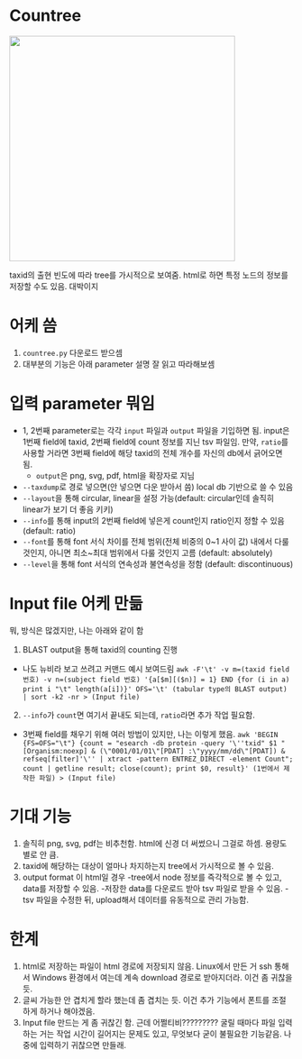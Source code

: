 # Countree

<img src="https://github.com/user-attachments/assets/372e2fbd-0378-41e0-97eb-7aece971798a" height="400"/>

taxid의 출현 빈도에 따라 tree를 가시적으로 보여줌. html로 하면 특정 노드의 정보를 저장할 수도 있음. 대박이지

# 어케 씀
1. ```countree.py``` 다운로드 받으셈
2. 대부분의 기능은 아래 parameter 설명 잘 읽고 따라해보셈

# 입력 parameter 뭐임
- 1, 2번째 parameter로는 각각 ```input``` 파일과 ```output``` 파일을 기입하면 됨. input은 1번째 field에 taxid, 2번째 field에 count 정보를 지닌 tsv 파일임.
  만약, ```ratio```를 사용할 거라면 3번째 field에 해당 taxid의 전체 개수를 자신의 db에서 긁어오면 됨.
  - ```output```은 png, svg, pdf, html을 확장자로 지님
- ```--taxdump```로 경로 넣으면(안 넣으면 다운 받아서 씀) local db 기반으로 쓸 수 있음
- ```--layout```을 통해 circular, linear을 설정 가능(default: circular인데 솔직히 linear가 보기 더 좋음 키키)
- ```--info```를 통해 input의 2번째 field에 넣은게 count인지 ratio인지 정할 수 있음 (default: ratio)
- ```--font```를 통해 font 서식 차이를 전체 범위(전체 비중의 0~1 사이 값) 내에서 다룰 것인지, 아니면 최소~최대 범위에서 다룰 것인지 고름 (default: absolutely)
- ```--level```을 통해 font 서식의 연속성과 불연속성을 정함 (default: discontinuous)

# Input file 어케 만듦
뭐, 방식은 많겠지만, 나는 아래와 같이 함
1. BLAST output을 통해 taxid의 counting 진행
-  나도 뉴비라 보고 쓰려고 커맨드 예시 보여드림
    ```awk -F'\t' -v m=(taxid field 번호) -v n=(subject field 번호) '{a[$m][($n)] = 1} END {for (i in a) print i "\t" length(a[i])}' OFS='\t' (tabular type의 BLAST output) | sort -k2 -nr > (Input file)```
2. ```--info```가 ```count```면 여기서 끝내도 되는데, ```ratio```라면 추가 작업 필요함.
-  3번째 field를 채우기 위해 여러 방법이 있지만, 나는 이렇게 했음.
    ```awk 'BEGIN {FS=OFS="\t"} {count = "esearch -db protein -query '\''txid" $1 "[Organism:noexp] & (\"0001/01/01\"[PDAT] :\"yyyy/mm/dd\"[PDAT]) & refseq[filter]'\'' | xtract -pattern ENTREZ_DIRECT -element Count"; count | getline result; close(count); print $0, result}' (1번에서 제작한 파일) > (Input file)```

# 기대 기능
1. 솔직히 png, svg, pdf는 비추천함. html에 신경 더 써썼으니 그걸로 하셈. 용량도 별로 안 큼.
2. taxid에 해당하는 대상이 얼마나 차지하는지 tree에서 가시적으로 볼 수 있음.
3. output format 이 html일 경우
  -tree에서 node 정보를 즉각적으로 볼 수 있고, data를 저장할 수 있음.
  -저장한 data를 다운로드 받아 tsv 파일로 받을 수 있음.
  -tsv 파일을 수정한 뒤, upload해서 데이터를 유동적으로 관리 가능함.

# 한계
1. html로 저장하는 파일이 html 경로에 저장되지 않음. Linux에서 만든 거 ssh 통해서 Windows 환경에서 여는데 계속 download 경로로 받아지더라. 이건 좀 귀찮을 듯.
2. 글씨 가능한 안 겹치게 할라 했는데 좀 겹치는 듯. 이건 추가 기능에서 폰트를 조절하게 하거나 해야겠음.
3. Input file 만드는 게 좀 귀찮긴 함. 근데 어쩔티비????????? 굴릴 때마다 파일 입력하는 거는 작업 시간이 길어지는 문제도 있고, 무엇보다 굳이 불필요한 기능같음. 나중에 입력하기 귀찮으면 만들래.

